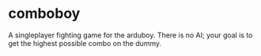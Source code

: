 # comboboy
A singleplayer fighting game for the arduboy. There is no AI; your goal is to get the highest possible combo on the dummy.
